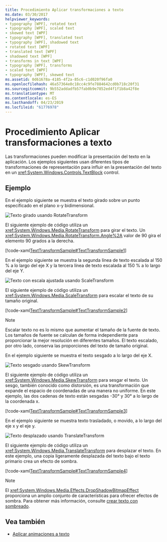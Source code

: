 ```yaml
---
title: Procedimiento Aplicar transformaciones a texto
ms.date: 03/30/2017
helpviewer_keywords:
- typography [WPF], rotated text
- typography [WPF], scaled text
- skewed text [WPF]
- typography [WPF], translated text
- typography [WPF], shadowed text
- rotated text [WPF]
- translated text [WPF]
- shadowed text [WPF]
- transforms in text [WPF]
- typography [WPF], transforms
- scaled text [WPF]
- typography [WPF], skewed text
ms.assetid: 0d61678a-4185-4f2a-85c6-c1d020f96fa0
ms.openlocfilehash: 46a57364e0c18cc4c9fe7884642cd0b718c20f31
ms.sourcegitcommit: 9b552addadfb57fab0b9e7852ed4f1f1b8a42f8e
ms.translationtype: MT
ms.contentlocale: es-ES
ms.lasthandoff: 04/23/2019
ms.locfileid: "61776978"
---
```

# <a name="how-to-apply-transforms-to-text"></a>Procedimiento Aplicar transformaciones a texto
Las transformaciones pueden modificar la presentación del texto en la aplicación. Los ejemplos siguientes usan diferentes tipos de transformaciones de representación para influir en la presentación del texto en un <xref:System.Windows.Controls.TextBlock> control.  
  
## <a name="example"></a>Ejemplo  
 En el ejemplo siguiente se muestra el texto girado sobre un punto especificado en el plano x-y bidimensional.  
  
 ![Texto girado usando RotateTransform](./media/how-to-apply-transforms-to-text/text-rotated-ninety-degrees.jpg)  
  
 El siguiente ejemplo de código utiliza un <xref:System.Windows.Media.RotateTransform> para girar el texto. Un <xref:System.Windows.Media.RotateTransform.Angle%2A> valor de 90 gira el elemento 90 grados a la derecha.  
  
 [!code-xaml[TextTransformSample#TextTransformSample1](~/samples/snippets/csharp/VS_Snippets_Wpf/TextTransformSample/CS/Window1.xaml#texttransformsample1)]  
  
 En el ejemplo siguiente se muestra la segunda línea de texto escalada al 150 % a lo largo del eje X y la tercera línea de texto escalada al 150 % a lo largo del eje Y.  
  
 ![Texto con escala ajustada usando ScaleTransform](./media/how-to-apply-transforms-to-text/scaled-text-scaletransform.jpg) 
  
 El siguiente ejemplo de código utiliza un <xref:System.Windows.Media.ScaleTransform> para escalar el texto de su tamaño original.  
  
 [!code-xaml[TextTransformSample#TextTransformSample2](~/samples/snippets/csharp/VS_Snippets_Wpf/TextTransformSample/CS/Window1.xaml#texttransformsample2)]  
  
> [!NOTE]
>  Escalar texto no es lo mismo que aumentar el tamaño de la fuente de texto. Los tamaños de fuente se calculan de forma independiente para proporcionar la mejor resolución en diferentes tamaños. El texto escalado, por otro lado, conserva las proporciones del texto de tamaño original.  
  
 En el ejemplo siguiente se muestra el texto sesgado a lo largo del eje X.  
  
 ![Texto sesgado usando SkewTransform](./media/how-to-apply-transforms-to-text/skewed-transformed-text.jpg)
   
 El siguiente ejemplo de código utiliza un <xref:System.Windows.Media.SkewTransform> para sesgar el texto. Un sesgo, también conocido como distorsión, es una transformación que expande el espacio de coordenadas de una manera no uniforme. En este ejemplo, las dos cadenas de texto están sesgadas -30° y 30° a lo largo de la coordenada x.  
  
 [!code-xaml[TextTransformSample#TextTransformSample3](~/samples/snippets/csharp/VS_Snippets_Wpf/TextTransformSample/CS/Window1.xaml#texttransformsample3)]  
  
 En el ejemplo siguiente se muestra texto trasladado, o movido, a lo largo del eje x y el eje y.  
  
 ![Texto desplazado usando TranslateTransform](./media/how-to-apply-transforms-to-text/transformed-text-x-y-axis.jpg)
  
 El siguiente ejemplo de código utiliza un <xref:System.Windows.Media.TranslateTransform> para desplazar el texto. En este ejemplo, una copia ligeramente desplazada del texto bajo el texto primario crea un efecto de sombra.  
  
 [!code-xaml[TextTransformSample#TextTransformSample4](~/samples/snippets/csharp/VS_Snippets_Wpf/TextTransformSample/CS/Window1.xaml#texttransformsample4)]  
  
> [!NOTE]
>  El <xref:System.Windows.Media.Effects.DropShadowBitmapEffect> proporciona un amplio conjunto de características para ofrecer efectos de sombra. Para obtener más información, consulte [crear texto con sombreado](how-to-create-text-with-a-shadow.md).  
  
## <a name="see-also"></a>Vea también

- [Aplicar animaciones a texto](how-to-apply-animations-to-text.md)
